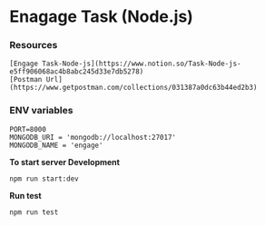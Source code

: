 # Enagage Task (Node.js)

### Resources

```
[Engage Task-Node-js](https://www.notion.so/Task-Node-js-e5ff906068ac4b8abc245d33e7db5278)
[Postman Url](https://www.getpostman.com/collections/031387a0dc63b44ed2b3)
```

### ENV variables

```
PORT=8000
MONGODB_URI = 'mongodb://localhost:27017'
MONGODB_NAME = 'engage'
```

**To start server Development**

```
npm run start:dev
```

**Run test**

```
npm run test
```
